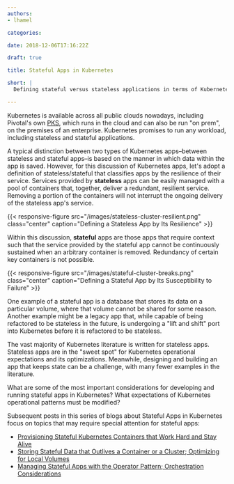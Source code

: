 ```yaml
---
authors:
- lhamel

categories:

date: 2018-12-06T17:16:22Z

draft: true

title: Stateful Apps in Kubernetes

short: |
  Defining stateful versus stateless applications in terms of Kubernetes service resiliency. The first blog post of a series of four about Stateful Kubernetes Apps.

---
```


Kubernetes is available across all public clouds nowadays, including Pivotal's own [PKS](https://pivotal.io/platform/pivotal-container-service), which runs in the cloud and can also be run "on prem", on the premises of an enterprise. Kubernetes promises to run any workload, including stateless and stateful applications.

A typical distinction between two types of Kubernetes apps–between stateless and stateful apps–is based on the manner in which data within the app is saved. However, for this discussion of Kubernetes apps, let's adopt a definition of stateless/stateful that classifies apps by the resilience of their service. Services provided by **stateless** apps can be easily managed with a pool of containers that, together, deliver a redundant, resilient service. Removing a portion of the containers will not interrupt the ongoing delivery of the stateless app's service.

{{< responsive-figure src="/images/stateless-cluster-resilient.png" class="center" caption="Defining a Stateless App by Its Resilience" >}}

Within this discussion, **stateful** apps are those apps that require context such that the service provided by the stateful app cannot be continuously sustained when an arbitrary container is removed. Redundancy of certain key containers is not possible.

{{< responsive-figure src="/images/stateful-cluster-breaks.png" class="center" caption="Defining a Stateful App by Its Susceptibility to Failure" >}}

One example of a stateful app is a database that stores its data on a particular volume, where that volume cannot be shared for some reason. Another example might be a legacy app that, while capable of being refactored to be stateless in the future, is undergoing a "lift and shift" port into Kubernetes before it is refactored to be stateless.

The vast majority of Kubernetes literature is written for stateless apps. Stateless apps are in the "sweet spot" for Kubernetes operational expectations and its optimizations. Meanwhile, designing and building an app that keeps state can be a challenge, with many fewer examples in the literature.

What are some of the most important considerations for developing and running stateful apps in Kubernetes? What expectations of Kubernetes operational patterns must be modified?

Subsequent posts in this series of blogs about Stateful Apps in Kubernetes focus on topics that may require special attention for stateful apps:

*   [Provisioning Stateful Kubernetes Containers that Work Hard and Stay Alive](/post/provisioning-stateful-kube-containers)
*   [Storing Stateful Data that Outlives a Container or a Cluster; Optimizing for Local Volumes](/post/storing-stateful-data)
*   [Managing Stateful Apps with the Operator Pattern; Orchestration Considerations](/post/managing-stateful-apps)
